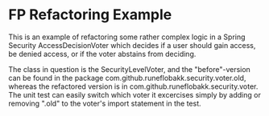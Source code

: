# FP Refactoring Example

This is an example of refactoring some rather complex logic in a
Spring Security AccessDecisionVoter which decides if a user should
gain access, be denied access, or if the voter abstains from deciding.

The class in question is the SecurityLevelVoter, and the "before"-version
can be found in the package com.github.runeflobakk.security.voter.old,
whereas the refactored version is in com.github.runeflobakk.security.voter.
The unit test can easily switch which voter it excercises simply by
adding or removing ".old" to the voter's import statement in the test.
